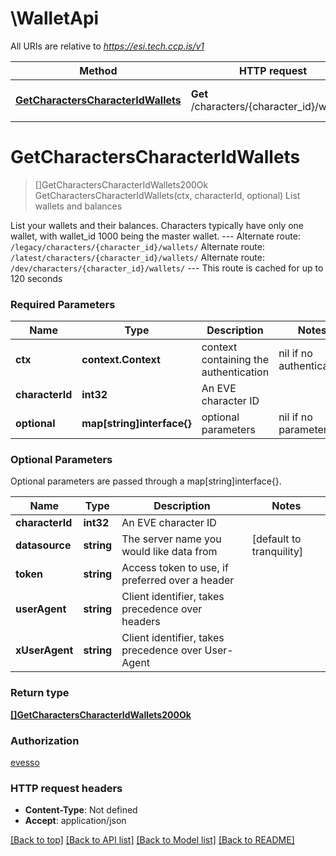 # \WalletApi

All URIs are relative to *https://esi.tech.ccp.is/v1*

Method | HTTP request | Description
------------- | ------------- | -------------
[**GetCharactersCharacterIdWallets**](WalletApi.md#GetCharactersCharacterIdWallets) | **Get** /characters/{character_id}/wallets/ | List wallets and balances


# **GetCharactersCharacterIdWallets**
> []GetCharactersCharacterIdWallets200Ok GetCharactersCharacterIdWallets(ctx, characterId, optional)
List wallets and balances

List your wallets and their balances. Characters typically have only one wallet, with wallet_id 1000 being the master wallet.  ---  Alternate route: `/legacy/characters/{character_id}/wallets/`  Alternate route: `/latest/characters/{character_id}/wallets/`  Alternate route: `/dev/characters/{character_id}/wallets/`   ---  This route is cached for up to 120 seconds

### Required Parameters

Name | Type | Description  | Notes
------------- | ------------- | ------------- | -------------
 **ctx** | **context.Context** | context containing the authentication | nil if no authentication
  **characterId** | **int32**| An EVE character ID | 
 **optional** | **map[string]interface{}** | optional parameters | nil if no parameters

### Optional Parameters
Optional parameters are passed through a map[string]interface{}.

Name | Type | Description  | Notes
------------- | ------------- | ------------- | -------------
 **characterId** | **int32**| An EVE character ID | 
 **datasource** | **string**| The server name you would like data from | [default to tranquility]
 **token** | **string**| Access token to use, if preferred over a header | 
 **userAgent** | **string**| Client identifier, takes precedence over headers | 
 **xUserAgent** | **string**| Client identifier, takes precedence over User-Agent | 

### Return type

[**[]GetCharactersCharacterIdWallets200Ok**](get_characters_character_id_wallets_200_ok.md)

### Authorization

[evesso](../README.md#evesso)

### HTTP request headers

 - **Content-Type**: Not defined
 - **Accept**: application/json

[[Back to top]](#) [[Back to API list]](../README.md#documentation-for-api-endpoints) [[Back to Model list]](../README.md#documentation-for-models) [[Back to README]](../README.md)

